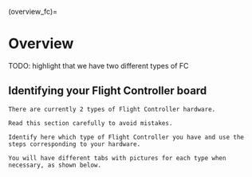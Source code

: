 (overview_fc)=
# Overview

TODO: highlight that we have two different types of FC

## Identifying your Flight Controller board
```{attention}
There are currently 2 types of Flight Controller hardware.

Read this section carefully to avoid mistakes. 
```

```{important}
Identify here which type of Flight Controller you have and use the steps corresponding to your hardware.

You will have different tabs with pictures for each type when necessary, as shown below.
```


